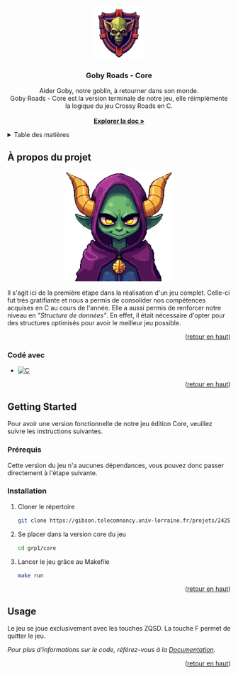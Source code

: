 <!-- Improved compatibility of retour en haut link: See: https://github.com/othneildrew/Best-README-Template/pull/73 -->
<a id="readme-top"></a>
<!--
*** Thanks for checking out the Best-README-Template. If you have a suggestion
*** that would make this better, please fork the repo and create a pull request
*** or simply open an issue with the tag "enhancement".
*** Don't forget to give the project a star!
*** Thanks again! Now go create something AMAZING! :D
-->


<!-- PROJECT SHIELDS -->
<!--
*** I'm using markdown "reference style" links for readability.
*** Reference links are enclosed in brackets [ ] instead of parentheses ( ).
*** See the bottom of this document for the declaration of the reference variables
*** for contributors-url, forks-url, etc. This is an optional, concise syntax you may use.
*** https://www.markdownguide.org/basic-syntax/#reference-style-links
-->

<!-- PROJECT LOGO -->
<br />
<div align="center">
  <a href="https://gibson.telecomnancy.univ-lorraine.fr/projets/2425/ppii-fisa/grp1/">
    <img src="../logo.png" alt="Logo" width="120" height="120">
  </a>

<h3 align="center">Goby Roads - Core</h3>
  <p align="center">
    Aider Goby, notre goblin, à retourner dans son monde. 
    <br />
    Goby Roads - Core est la version terminale de notre jeu, elle réimplémente la logique du jeu Crossy Roads en C.
    <br />
    <br />
    <a href="TODO"><strong>Explorer la doc »</strong></a>
    <br />
  </p>
</div>



<!-- TABLE OF CONTENTS -->
<details>
  <summary>Table des matières</summary>
  <ol>
    <li>
      <a href="#à-propos-du-projet">À propos du projet</a>
      <ul>
        <li><a href="#codé-avec">Codé avec</a></li>
      </ul>
    </li>
    <li>
      <a href="#pour-commencer">Pour commencer</a>
      <ul>
        <li><a href="#prérequis">Prérequis</a></li>
        <li><a href="#installation">Installation</a></li>
      </ul>
    </li>
    <li><a href="#usage">Utilisation</a></li>
    <!-- <li><a href="#roadmap">Roadmap</a></li> -->
    <!-- <li><a href="#contributing">Contributing</a></li> -->
    <!-- <li><a href="#license">License</a></li> -->
    <!-- <li><a href="#contact">Contact</a></li> -->
    <!-- <li><a href="#acknowledgments">Remerciement</a></li> -->
  </ol>
</details>



<!-- ABOUT THE PROJECT -->
## À propos du projet

<div align="center">
    <img src="../logo2.png" alt="Logo" width="250" height="250">
</div>

Il s'agit ici de la première étape dans la réalisation d'un jeu complet. Celle-ci fut très gratifiante et nous a permis de consolider nos compétences acquises en C au cours de l'année. Elle a aussi permis de renforcer notre niveau en *"Structure de données"*. En effet, il était nécessaire d'opter pour des structures optimisés pour avoir le meilleur jeu possible. 

<!-- Here's a blank template to get started. To avoid retyping too much info, do a search and replace with your text editor for the following: `github_username`, `repo_name`, `twitter_handle`, `linkedin_username`, `email_client`, `email`, `Goby Roads - Core (CLI)`, `project_description`, `project_license` -->

<p align="right">(<a href="#readme-top">retour en haut</a>)</p>



### Codé avec

* [![C][C]][C-url]

<p align="right">(<a href="#readme-top">retour en haut</a>)</p>



<!-- GETTING STARTED -->
## Getting Started

Pour avoir une version fonctionnelle de notre jeu édition Core, veuillez suivre les instructions suivantes.

### Prérequis

Cette version du jeu n'a aucunes dépendances, vous pouvez donc passer directement à l'étape suivante.

### Installation

1. Cloner le répertoire
   ```sh
   git clone https://gibson.telecomnancy.univ-lorraine.fr/projets/2425/ppii-fisa/grp1.git
   ```
2. Se placer dans la version core du jeu
   ```sh
   cd grp1/core
   ```
3. Lancer le jeu grâce au Makefile 
   ```sh
   make run
   ```

<p align="right">(<a href="#readme-top">retour en haut</a>)</p>

<!-- USAGE EXAMPLES -->
## Usage

Le jeu se joue exclusivement avec les touches ZQSD. La touche F permet de quitter le jeu.

_Pour plus d'informations sur le code, référez-vous à la [Documentation](https://example.com)._

<p align="right">(<a href="#readme-top">retour en haut</a>)</p>


<!-- CONTACT
## Contact

Your Name - [@twitter_handle](https://twitter.com/twitter_handle) - email@email_client.com

Project Link: [https://github.com/github_username/repo_name](https://github.com/github_username/repo_name)

<p align="right">(<a href="#readme-top">retour en haut</a>)</p>


ACKNOWLEDGMENTS 
## Acknowledgments

* []()
* []()
* []()
 -->


<!-- MARKDOWN LINKS & IMAGES -->
<!-- https://www.markdownguide.org/basic-syntax/#reference-style-links -->
[product-screenshot]: ../logo2.png
[C]: https://img.shields.io/badge/Programming-000000?style=for-the-badge&logo=c&logoColor=white
[C-url]: https://www.gnu.org/software/gnu-c-manual/
